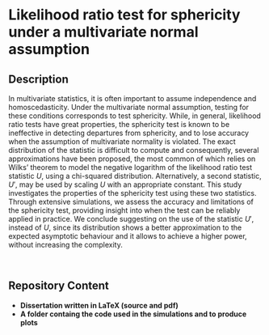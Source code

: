 <h1>Likelihood ratio test for sphericity under a multivariate normal assumption</h1>

<h2>Description</h2>

In multivariate statistics, it is often important to assume independence and homoscedasticity. Under the multivariate normal assumption, testing for these conditions corresponds to test sphericity. While, in general, likelihood ratio tests have great properties, the sphericity test is known to be ineffective in detecting departures from sphericity, and to lose accuracy when the assumption of multivariate normality is violated. The exact distribution of the statistic is difficult to compute and consequently, several approximations have been proposed, the most common of which relies on Wilks’ theorem to model the negative logarithm of the likelihood ratio test statistic $U$, using a chi-squared distribution. Alternatively, a second statistic, $U'$, may be used by scaling $U$ with an appropriate constant. This study investigates the properties of the sphericity test using these two statistics. Through extensive simulations, we assess the accuracy and limitations of the sphericity test, providing insight into when the test can be reliably applied in practice. We conclude suggesting on the use of the statistic $U'$, instead of $U$, since its distribution shows a better approximation to the expected asymptotic behaviour and it allows to achieve a higher power, without increasing the complexity.

<br />

<h2>Repository Content</h2>

- <b>Dissertation written in LaTeX (source and pdf)</b>
- <b>A folder containg the code used in the simulations and to produce plots</b>
